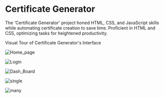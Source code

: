 # Certificate Generator

The 'Certificate Generator' project honed HTML, CSS, and JavaScript skills while automating certificate creation to save time. Proficient in HTML and CSS, optimizing tasks for heightened productivity.

Visual Tour of Certificate Generator's Interface

![Home_page](https://github.com/SubhikshaKarna/Certificate_Generator/assets/149041362/6166b18d-1527-466c-aea0-ae1aaf1ee426)

![Login](https://github.com/SubhikshaKarna/Certificate_Generator/assets/149041362/007bbc1d-67da-4e9b-8735-26a2b3818af0)

![Dash_Board](https://github.com/SubhikshaKarna/Certificate_Generator/assets/149041362/9324115f-ba23-4887-ad49-b485c44cbcd8)

![single](https://github.com/SubhikshaKarna/Certificate_Generator/assets/149041362/2d20df24-38f2-4621-8ef3-fd9f496a108f)

![many](https://github.com/SubhikshaKarna/Certificate_Generator/assets/149041362/e592f77c-eb8a-4724-92e0-324baefc78cc)
